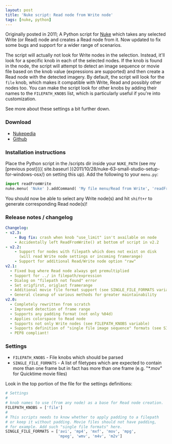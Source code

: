 ```yaml
---
layout: post
title: 'Nuke script: Read node from Write node'
tags: [nuke, python]
---
```


Originally posted in 2011; A Python script for [Nuke](https://www.thefoundry.co.uk/products/nuke/) which takes any selected Write (or Read) node and creates a Read node from it. Now updated to fix some bugs and support for a wider range of scenarios.

<!--more-->

The script will actually not look for Write nodes in the selection. Instead, it'll look for a specific knob in each of the selected nodes. If the knob is found in the node, the script will attempt to detect an image sequence or movie file based on the knob value (expressions are supported) and then create a Read node with the detected imagery. By default, the script will look for the `file` knob, which makes it compatible with Write, Read and possibly other nodes too. You can make the script look for other knobs by adding their names to the `FILEPATH_KNOBS` list, which is particularly useful if you're into customization.

See more about these settings a bit further down.

### Download

- [Nukepedia](http://www.nukepedia.com/python/misc/readfromwrite)
- [Github](https://raw.github.com/fredrikaverpil/nuke/master/scripts/readFromWrite.py)

### Installation instructions

Place the Python script in the /scripts dir inside your `NUKE_PATH` (see my [previous post]({{ site.baseurl }}2011/10/28/nuke-63-small-studio-setup-for-windows-osx/) on setting this up). Add the following to your `menu.py`:

```python
import readFromWrite
nuke.menu( 'Nuke' ).addCommand( 'My file menu/Read from Write', 'readFromWrite.ReadFromWrite()', 'shift+r' )
```

You should now be able to select any Write node(s) and hit `shift+r` to generate corresponding Read node(s)!

### Release notes / changelog

```yaml
Changelog:
- v2.3:
    - Bug fix: crash when knob "use_limit" isn't available on node
    - Accidentally left ReadFromWrite() at bottom of script in v2.2
- v2.2:
    - Support for nodes with filepath which does not exist on disk
      (will read Write node settings or incoming framerange)
    - Support for additional Read/Write node option "raw"
v2.1:
  - Fixed bug where Read node always got premultiplied
  - Support for ../ in filepath/expression
  - Dialog on "filepath not found" error
  - Set origfirst, origlast framerange
  - Additional movie file format support (see SINGLE_FILE_FORMATS variable)
  - General cleanup of various methods for greater maintainability
v2.0:
  - Completely rewritten from scratch
  - Improved detection of frame range
  - Supports any padding format (not only %04d)
  - Applies colorspace to Read node
  - Supports not only Write nodes (see FILEPATH_KNOBS variable)
  - Supports definition of "single file image sequence" formats (see SINGLE_FILE_FORMATS variable)
  - PEP8 compliant!
```

### Settings

- `FILEPATH_KNOBS` - File knobs which should be parsed
- `SINGLE_FILE_FORMATS` - A list of filetypes which are expected to contain more than one frame but in fact has more than one frame (e.g. "*.mov" for Quicktime movie files)

Look in the top portion of the file for the settings definitions:

```python
# Settings
#
# knob names to use (from any node) as a base for Read node creation.
FILEPATH_KNOBS = ['file']
#
# This scripts needs to know whether to apply padding to a filepath
# or keep it without padding. Movie files should not have padding,
# for example. Add such "single file formats" here.
SINGLE_FILE_FORMATS = ['avi', 'mp4', 'mxf', 'mov', 'mpg',
                       'mpeg', 'wmv', 'm4v', 'm2v']
```
